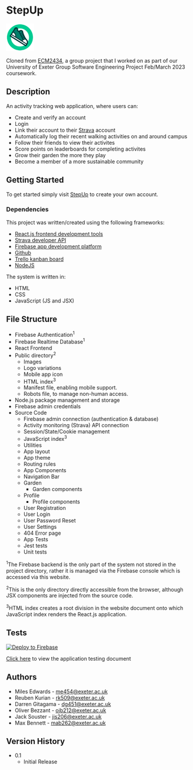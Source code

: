 # StepUp

<img width="75px" height="75px" src= "https://github.com/milesmfe/StepUp/blob/main/public/images/icon.png"/>

Cloned from [ECM2434](https://github.com/oll-ie/ECM2434-CA), a group project that I worked on as part of our University of Exeter Group Software Engineering Project Feb/March 2023 coursework.

## Description

An activity tracking web application, where users can:

* Create and verify an account
* Login
* Link their account to their [Strava](https://www.strava.com/) account
* Automatically log their recent walking activities on and around campus
* Follow their friends to view their activites
* Score points on leaderboards for completing activites
* Grow their garden the more they play
* Become a member of a more sustainable community

## Getting Started

To get started simply visit [StepUp](https://stepup-sustainable.web.app/) to create your own account.

### Dependencies

This project was written/created using the following frameworks:

* [React.js frontend development tools](https://react.dev/)
* [Strava developer API](https://developers.strava.com/)
* [Firebase app development platform](https://firebase.google.com/)
* [Github](https://github.com/oll-ie/ECM2434-CA)
* [Trello kanban board](https://trello.com/b/310tGNpy/kanban-ecm2434)
* [NodeJS](https://nodejs.org/en/)

The system is written in:

* HTML
* CSS
* JavaScript (JS and JSX)

## File Structure

* Firebase Authentication<sup>1</sup>
* Firebase Realtime Database<sup>1</sup>
* React Frontend
* Public directory<sup>2</sup>
  * Images
  * Logo variations
  * Mobile app icon
  * HTML index<sup>3</sup>
  * Manifest file, enabling mobile support.
  * Robots file, to manage non-human access.
* Node.js package management and storage
* Firebase admin credentials
* Source Code
  * Firebase admin connection (authentication & database)
  * Activity monitoring (Strava) API connection
  * Session/State/Cookie management
  * JavaScript index<sup>3</sup>
  * Utilities
  * App layout
  * App theme
  * Routing rules
  * App Components
  * Navigation Bar
  * Garden
    * Garden components
  * Profile
    * Profile components
  * User Registration
  * User Login
  * User Password Reset
  * User Settings
  * 404 Error page
  * App Tests
  * Jest tests
  * Unit tests

<sup>1</sup>The Firebase backend is the only part of the system not stored in the project directory, rather it is managed via the Firebase console which is accessed via this website.

<sup>2</sup>This is the only directory directly accessible from the browser, although JSX components are injected from the source code.

<sup>3</sup>HTML index creates a root division in the website document onto which JavaScript index renders the React.js application.

## Tests

[![Deploy to Firebase](https://github.com/milesmfe/StepUp/actions/workflows/firebase-hosting-merge.yml/badge.svg)](https://github.com/milesmfe/StepUp/actions/workflows/firebase-hosting-merge.yml)

[Click here](https://universityofexeteruk-my.sharepoint.com/:x:/r/personal/mab262_exeter_ac_uk/Documents/ECM2434/StepUp_application_testing_doccument.xlsx?d=w178d1380b99b43e29f41bbb771c62c4f&csf=1&web=1&e=oOiRBO) to view the application testing document

## Authors

* Miles Edwards - me454@exeter.ac.uk
* Reuben Kurian - rk509@exeter.ac.uk
* Darren Gitagama - dg451@exeter.ac.uk
* Oliver Bezzant - ojb212@exeter.ac.uk
* Jack Souster - jis206@exeter.ac.uk
* Max Bennett - mab262@exeter.ac.uk

## Version History

* 0.1
  * Initial Release
